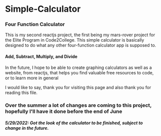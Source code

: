 # Simple-Calculator
### Four Function Calculator

This is my second reactjs project, the first being my mars-rover project for the Elite Program in Code2College. 
This simple calculator is basically designed to do what any other four-function calculator app is supposed to. 

#### Add, Subtract, Multiply, and Divide 

In the future, I hope to be able to create graphing calculators as well as a website, from reactjs, that helps you find valuable free resources to code, or to learn more in general

I would like to say, thank you for visiting this page and also thank you for reading this file. 

### Over the summer a lot of changes are coming to this project, hopefully I'll have it done before the end of June

##### 5/29/2022: Got the look of the calculator to be finished, subject to change in the future. 
